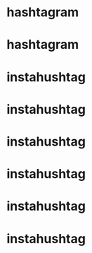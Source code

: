 # hashtagram
# hashtagram
# instahushtag
# instahushtag
# instahushtag
# instahushtag
# instahushtag
# instahushtag
